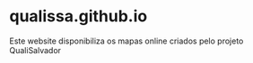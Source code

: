 # qualissa.github.io

Este website disponibiliza os mapas online criados pelo projeto QualiSalvador
